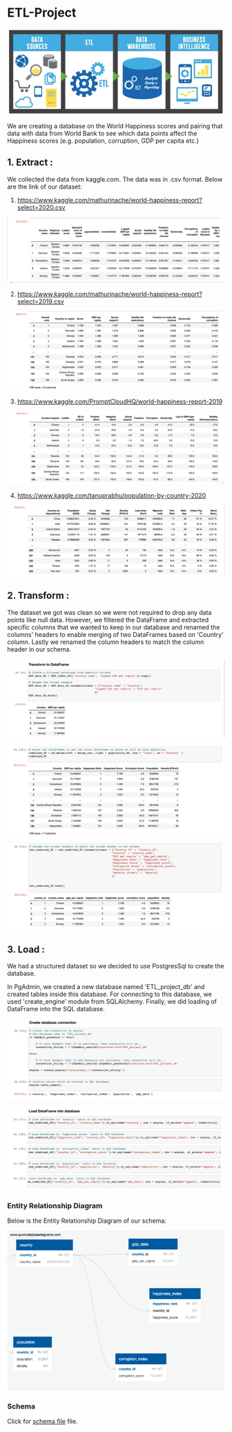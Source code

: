 # ETL-Project

![etl](https://github.com/preeti0103/ETL-Project/blob/master/image/etl-processes.png) </br>


We are creating a database on the World Happiness scores and pairing that data with data from World Bank to see which data points affect the Happiness scores (e.g. population, corruption, GDP per capita etc.)


## 1. Extract :

We collected the data from kaggle.com. The data was in .csv format. Below are the link of our dataset:

1) https://www.kaggle.com/mathurinache/world-happiness-report?select=2020.csv <br/>

![etl](https://github.com/preeti0103/ETL-Project/blob/master/screenshots/happiness_index.png) <br/>

2) https://www.kaggle.com/mathurinache/world-happiness-report?select=2019.csv <br/>

![etl](https://github.com/preeti0103/ETL-Project/blob/master/screenshots/happiness_index2019.png) <br/>

3) https://www.kaggle.com/PromptCloudHQ/world-happiness-report-2019 <br/>

![etl](https://github.com/preeti0103/ETL-Project/blob/master/screenshots/corruption_index.png) <br/>

4) https://www.kaggle.com/tanuprabhu/population-by-country-2020 <br/>

![etl](https://github.com/preeti0103/ETL-Project/blob/master/screenshots/population.png)


## 2. Transform :

The dataset we got was clean so we were not required to drop any data points like null data. However, we filtered the DataFrame and extracted specific columns that we wanted to keep in our database and renamed the columns' headers to enable merging of two DataFrames based on 'Country' column. Lastly we renamed the column headers to match the column header in our schema.


![etl](https://github.com/preeti0103/ETL-Project/blob/master/screenshots/transform.png) <br/>

![etl](https://github.com/preeti0103/ETL-Project/blob/master/screenshots/merge.png) <br/>

![etl](https://github.com/preeti0103/ETL-Project/blob/master/screenshots/new_df.png) <br/>


## 3. Load :

We had a structured dataset so we decided to use PostgresSql to create the database.

In PgAdmin, we created a new database named 'ETL_project_db' and created tables inside this database. For connecting to this database, we used 'create_engine' module from SQLAlchemy. Finally, we did loading of DataFrame into the SQL database.

![etl](https://github.com/preeti0103/ETL-Project/blob/master/screenshots/database_connection.png) <br/>

![etl](https://github.com/preeti0103/ETL-Project/blob/master/screenshots/load_dataframe.png) <br/>


### Entity Relationship Diagram

Below is the Entity Relationship Diagram of our schema: <br/>

![etl](https://github.com/preeti0103/ETL-Project/blob/master/ERD.png)


### Schema

Click for [schema file](https://github.com/preeti0103/ETL-Project/blob/master/schema.sql) file.


